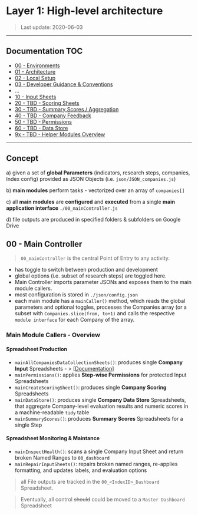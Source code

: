 # Layer 1: High-level architecture

> Last update: 2020-06-03

---

## Documentation TOC

+ [00 - Environments](00-environment.md)
+ [01 - Architecture](01-architecture.md)
+ [02 - Local Setup](02-setup.md)
+ [03 - Developer Guidance & Conventions](03-guidance-conventions.md)
+ ...
+ [10 - Input Sheets](10-input-sheets-main.md)
+ [20 - TBD - Scoring Sheets](20-scoring-sheets-main.md)
+ [30 - TBD - Summary Scores / Aggregation](#)
+ [40 - TBD - Company Feedback](#)
+ [50 - TBD - Permissions](50_permissions-main.md)
+ [60 - TBD - Data Store](60-data-store-main.md)
+ [9x - TBD - Helper Modules Overview](90-helper-function.md)

---

## Concept

a) given a set of **global Parameters** (indicators, research steps, companies, Index config) provided as JSON Objects (i.e. `json/JSON_companies.js`)

b) **main modules** perform tasks - vectorized over an array of `companies[]`

c) all **main modules** are **configured** and **executed** from a single **main application interface** `./00_mainController.js`

d) file outputs are produced in specified folders & subfolders on Google Drive

## 00 - Main Controller

> `00_mainController` is the central Point of Entry to any activity.

+ has toggle to switch between production and development
+ global options (i.e. subset of research steps) are toggled here.
+ Main Controller imports parameter JSONs and exposes them to the main module callers.
+ most configuration is stored in `./json/config.json`
+ each main module has a `mainCaller()` method, which reads the global parameters and optional toggles, processes the Companies array (or a subset with `Companies.slice(from, to+1)` and calls the respective `module interface` for each Company of the array.

### Main Module Callers - Overview

#### Spreadsheet Production

+ `mainAllCompaniesDataCollectionSheets()`: produces single **Company Input** Spreadsheets - > [[Documentation]](modules/10-input-sheets-main.md)
+ `mainPermissions()`: applies **Step-wise Permissions** for protected Input Spreadsheets
+ `mainCreateScoringSheet()`: produces single **Company Scoring** Spreadsheets
+ `mainDataStore()`: produces single **Company Data Store** Spreadsheets, that aggregate Company-level evaluation results and numeric scores in a machine-readable `tidy` table
+ `mainSummaryScores()`: produces **Summary Scores** Spreadsheets for a single Step

#### Spreadsheet Monitoring & Maintance 

+ `mainInspectHealth()`: scans a single Company Input Sheet and return broken Named Ranges to `00_dashboard`
+ `mainRepairInputSheets()`: repairs broken named ranges, re-applies formatting, and updates labels, and evaluation options

> all File outputs are tracked in the `00_<IndexID>_Dashboard` Spreadsheet.

> Eventually, all control ~~should~~ could be moved to a `Master Dashboard` Spreadsheet

